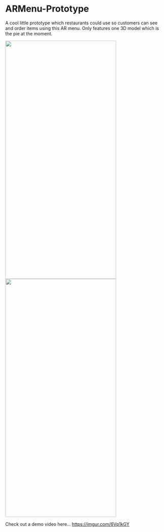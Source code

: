 # ARMenu-Prototype
A cool little prototype which restaurants could use so customers can see and order items using this AR menu. Only features one 3D model which is the pie at the moment.

<img src="https://github.com/LukeSmith1997/ARMenu-Prototype/blob/master/screenShot1.png" width="350" height="752"><img src="https://github.com/LukeSmith1997/ARMenu-Prototype/blob/master/screenShot2.png" width="350" height="752">

Check out a demo video here...
https://imgur.com/6Vp1kGY
